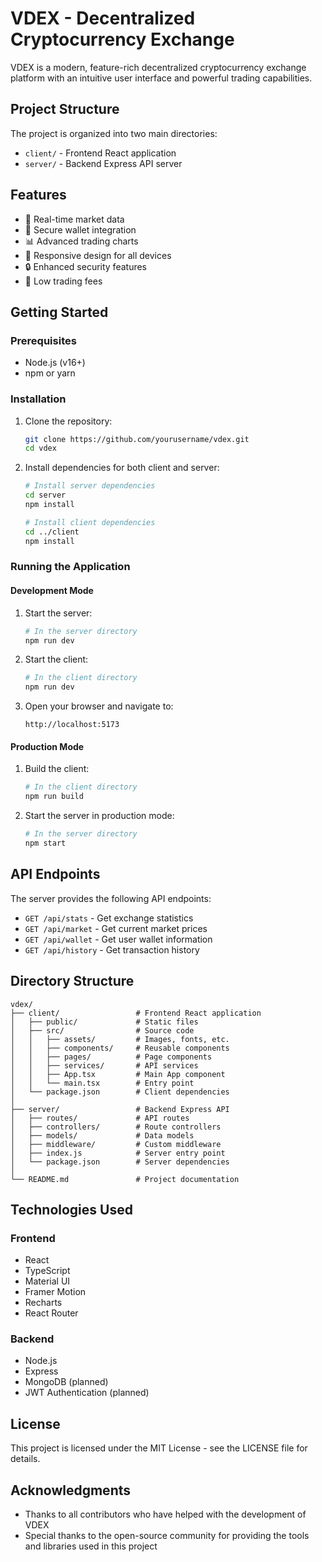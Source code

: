 # VDEX - Decentralized Cryptocurrency Exchange

VDEX is a modern, feature-rich decentralized cryptocurrency exchange platform with an intuitive user interface and powerful trading capabilities.

## Project Structure

The project is organized into two main directories:

- `client/` - Frontend React application
- `server/` - Backend Express API server

## Features

- 🚀 Real-time market data
- 💼 Secure wallet integration
- 📊 Advanced trading charts
- 📱 Responsive design for all devices
- 🔒 Enhanced security features
- 💸 Low trading fees

## Getting Started

### Prerequisites

- Node.js (v16+)
- npm or yarn

### Installation

1. Clone the repository:
   ```bash
   git clone https://github.com/yourusername/vdex.git
   cd vdex
   ```

2. Install dependencies for both client and server:
   ```bash
   # Install server dependencies
   cd server
   npm install
   
   # Install client dependencies
   cd ../client
   npm install
   ```

### Running the Application

#### Development Mode

1. Start the server:
   ```bash
   # In the server directory
   npm run dev
   ```

2. Start the client:
   ```bash
   # In the client directory
   npm run dev
   ```

3. Open your browser and navigate to:
   ```
   http://localhost:5173
   ```

#### Production Mode

1. Build the client:
   ```bash
   # In the client directory
   npm run build
   ```

2. Start the server in production mode:
   ```bash
   # In the server directory
   npm start
   ```

## API Endpoints

The server provides the following API endpoints:

- `GET /api/stats` - Get exchange statistics
- `GET /api/market` - Get current market prices
- `GET /api/wallet` - Get user wallet information
- `GET /api/history` - Get transaction history

## Directory Structure

```
vdex/
├── client/                 # Frontend React application
│   ├── public/             # Static files
│   ├── src/                # Source code
│   │   ├── assets/         # Images, fonts, etc.
│   │   ├── components/     # Reusable components
│   │   ├── pages/          # Page components
│   │   ├── services/       # API services
│   │   ├── App.tsx         # Main App component
│   │   └── main.tsx        # Entry point
│   └── package.json        # Client dependencies
│
├── server/                 # Backend Express API
│   ├── routes/             # API routes
│   ├── controllers/        # Route controllers
│   ├── models/             # Data models
│   ├── middleware/         # Custom middleware
│   ├── index.js            # Server entry point
│   └── package.json        # Server dependencies
│
└── README.md               # Project documentation
```

## Technologies Used

### Frontend
- React
- TypeScript
- Material UI
- Framer Motion
- Recharts
- React Router

### Backend
- Node.js
- Express
- MongoDB (planned)
- JWT Authentication (planned)

## License

This project is licensed under the MIT License - see the LICENSE file for details.

## Acknowledgments

- Thanks to all contributors who have helped with the development of VDEX
- Special thanks to the open-source community for providing the tools and libraries used in this project

